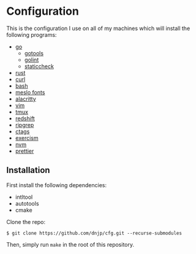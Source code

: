 # Configuration

This is the configuration I use on all of my machines which will install the
following programs:

- [go](https://github.com/golang/go)
  - [gotools](https://github.com/golang/tools)
  - [golint](https://github.com/golang/lint/golint)
  - [staticcheck](https://github.com/dominikh/go-tools)
- [rust](https://github.com/rust-lang/rust)
- [curl](https://github.com/curl/curl)
- [bash](https://git.savannah.gnu.org/bash)
- [meslo fonts](https://github.com/andreberg/Meslo-Font)
- [alacritty](https://github.com/alacritty/alacritty)
- [vim](https://github.com/vim/vim)
- [tmux](https://github.com/tmux/tmux)
- [redshift](https://github.com/jonls/redshift)
- [ripgrep](https://github.com/BurntSushi/ripgrep)
- [ctags](https://github.com/universal-ctags/ctags)
- [exercism](https://github.com/exercism/cli)
- [nvm](https://github.com/nvm-sh/nvm)
- [prettier](https://github.com/prettier/prettier)

## Installation

First install the following dependencies:

- intltool
- autotools
- cmake

Clone the repo:

```
$ git clone https://github.com/dnjp/cfg.git --recurse-submodules
```

Then, simply run `make` in the root of this repository.
